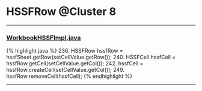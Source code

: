 # HSSFRow @Cluster 8

***

### [WorkbookHSSFImpl.java](https://searchcode.com/codesearch/view/72854626/)
{% highlight java %}
236. HSSFRow hssfRow = hssfSheet.getRow(setCellValue.getRow());
240. HSSFCell hssfCell = hssfRow.getCell(setCellValue.getCol());
242.     hssfCell = hssfRow.createCell(setCellValue.getCol());
249.         hssfRow.removeCell(hssfCell);
{% endhighlight %}

***

